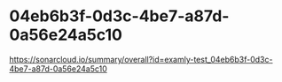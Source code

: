 # 04eb6b3f-0d3c-4be7-a87d-0a56e24a5c10
https://sonarcloud.io/summary/overall?id=examly-test_04eb6b3f-0d3c-4be7-a87d-0a56e24a5c10
